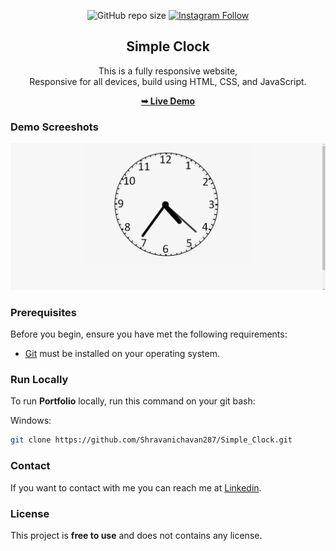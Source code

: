 <div align="center">
  
  ![GitHub repo size](https://img.shields.io/github/repo-size/abhijeet1681/Simple_Clock)
  [![Instagram Follow](https://img.shields.io/badge/-Instagram-FF1494)](https://instagram.com/developer_abhii?igshid=ZDdkNTZiNTM=)


  <h2 align="center">Simple Clock</h2>

  This is a fully responsive website, <br />Responsive for all devices, build using HTML, CSS, and JavaScript.

  <a href="https://simple-clock-abhijeetjadhav.netlify.app/"><strong>➥ Live Demo</strong></a>

</div>


### Demo Screeshots

![Portfolio Desktop Demo](simple-clock.jpg "Desktop Demo")

### Prerequisites

Before you begin, ensure you have met the following requirements:

* [Git](https://git-scm.com/downloads "Download Git") must be installed on your operating system.

### Run Locally

To run **Portfolio** locally, run this command on your git bash:

Windows:

```bash
git clone https://github.com/Shravanichavan287/Simple_Clock.git
```

### Contact

If you want to contact with me you can reach me at [Linkedin](www.linkedin.com/).

### License

This project is **free to use** and does not contains any license.
